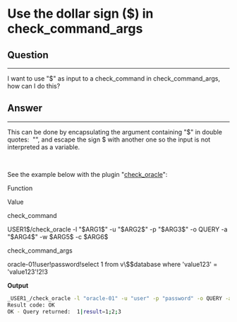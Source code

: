 # Use the dollar sign (\$) in check\_command\_args

## Question

* * * * *

I want to use "\$" as input to a check\_command in check\_command\_args, how can I do this?

## Answer

* * * * *

This can be done by encapsulating the argument containing "\$" in double quotes:  "", and escape the sign \$ with another one so the input is not interpreted as a variable.

 

See the example below with the plugin "[check\_oracle](https://kb.op5.com/display/PLUGINS/check_oracle)":

Function

Value

check\_command

USER1\$/check\_oracle -l "\$ARG1\$" -u "\$ARG2\$" -p "\$ARG3\$" -o QUERY -a "\$ARG4\$" -w \$ARG5\$ -c \$ARG6\$

check\_command\_args

oracle-01!user!password!select 1 from v\\\$\$database where 'value123' = 'value123'!2!3

**Output**

``` {.bash data-syntaxhighlighter-params="brush: bash; gutter: false; theme: Confluence" data-theme="Confluence" style="brush: bash; gutter: false; theme: Confluence"}
_USER1_/check_oracle -l "oracle-01" -u "user" -p "password" -o QUERY -a "select 1 from v\$database where 'value123' = 'value123'" -w 2 -c 3
Result code: OK
OK - Query returned:  1|result=1;2;3 
```
